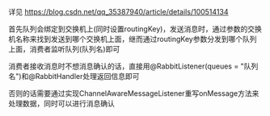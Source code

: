 详见 https://blog.csdn.net/qq_35387940/article/details/100514134

首先队列会绑定到交换机上(同时设置routingKey)，发送消息时，通过参数的交换机名称来找到发送到哪个交换机上面，继而通过routingKey参数分发到哪个队列上面，消费者监听队列(队列名)即可

消费者接收消息时不想消息确认的话，直接用@RabbitListener(queues = "队列名")和@RabbitHandler处理返回信息即可

否则的话需要通过实现ChannelAwareMessageListener重写onMessage方法来处理数据，同时可以进行消息确认
